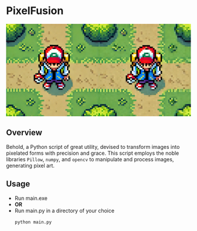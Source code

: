 # PixelFusion

![Alt text](images/result_side_by_side.png)

## Overview

Behold, a Python script of great utility, devised to transform images into pixelated forms with precision and grace. This script employs the noble libraries `Pillow`, `numpy`, and `opencv` to manipulate and process images, generating pixel art.
## Usage
- Run main.exe
- **OR**
- Run main.py in a directory of your choice
  ```sh
  python main.py
